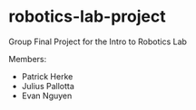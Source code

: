 # robotics-lab-project
Group Final Project for the Intro to Robotics Lab

Members:
* Patrick Herke
* Julius Pallotta
* Evan Nguyen
